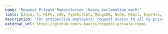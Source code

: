 ```yaml
---
name: "Request Private Repositories :heavy_exclamation_mark:"
tools: [Java, C, MIPS, x86, TypeScript, MongoDB, Node, React, Express, AWS, Bash, OCaml]
description: "For prospective employers: request access to all my private project/company repositories and projects, which have clauses on restricted access."
external_url: https://github.com/v-kaarti/request-private-repos
---
```

